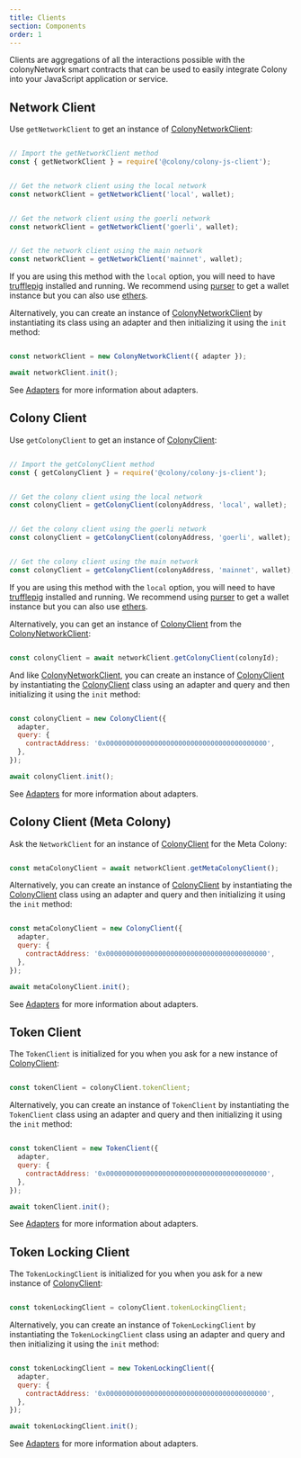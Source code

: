 ```yaml
---
title: Clients
section: Components
order: 1
---
```


Clients are aggregations of all the interactions possible with the colonyNetwork smart contracts that can be used to easily integrate Colony into your JavaScript application or service.

## Network Client

Use `getNetworkClient` to get an instance of [ColonyNetworkClient](/colonyjs/api-colonynetworkclient):

```js

// Import the getNetworkClient method
const { getNetworkClient } = require('@colony/colony-js-client');

```

```js

// Get the network client using the local network
const networkClient = getNetworkClient('local', wallet);

```

```js

// Get the network client using the goerli network
const networkClient = getNetworkClient('goerli', wallet);

```

```js

// Get the network client using the main network
const networkClient = getNetworkClient('mainnet', wallet);

```

If you are using this method with the `local` option, you will need to have [trufflepig](https://github.com/JoinColony/trufflepig) installed and running. We recommend using [purser](/purser/docs-overview) to get a wallet instance but you can also use [ethers](https://github.com/ethers-io/ethers.js/).

Alternatively, you can create an instance of [ColonyNetworkClient](/colonyjs/api-colonynetworkclient) by instantiating its class using an adapter and then initializing it using the `init` method:

```js

const networkClient = new ColonyNetworkClient({ adapter });

await networkClient.init();

```

See [Adapters](/colonyjs/components-adapters) for more information about adapters.

## Colony Client

Use `getColonyClient` to get an instance of [ColonyClient](/colonyjs/api-colonyclient):

```js

// Import the getColonyClient method
const { getColonyClient } = require('@colony/colony-js-client');

```

```js

// Get the colony client using the local network
const colonyClient = getColonyClient(colonyAddress, 'local', wallet);

```

```js

// Get the colony client using the goerli network
const colonyClient = getColonyClient(colonyAddress, 'goerli', wallet);

```

```js

// Get the colony client using the main network
const colonyClient = getColonyClient(colonyAddress, 'mainnet', wallet);

```

If you are using this method with the `local` option, you will need to have [trufflepig](https://github.com/JoinColony/trufflepig) installed and running. We recommend using [purser](/purser/docs-overview) to get a wallet instance but you can also use [ethers](https://github.com/ethers-io/ethers.js/).

Alternatively, you can get an instance of [ColonyClient](/colonyjs/api-colonyclient) from the [ColonyNetworkClient](/colonyjs/api-colonynetworkclient):

```js

const colonyClient = await networkClient.getColonyClient(colonyId);

```

And like [ColonyNetworkClient](/colonyjs/api-colonynetworkclient), you can create an instance of [ColonyClient](/colonyjs/api-colonyclient) by instantiating the [ColonyClient](/colonyjs/api-colonyclient) class using an adapter and query and then initializing it using the `init` method:

```js

const colonyClient = new ColonyClient({
  adapter,
  query: {
    contractAddress: '0x0000000000000000000000000000000000000000',
  },
});

await colonyClient.init();

```

See [Adapters](/colonyjs/components-adapters) for more information about adapters.

## Colony Client (Meta Colony)

Ask the `NetworkClient` for an instance of [ColonyClient](/colonyjs/api-colonyclient) for the Meta Colony:

```js

const metaColonyClient = await networkClient.getMetaColonyClient();

```

Alternatively, you can create an instance of [ColonyClient](/colonyjs/api-colonyclient) by instantiating the [ColonyClient](/colonyjs/api-colonyclient) class using an adapter and query and then initializing it using the `init` method:

```js

const metaColonyClient = new ColonyClient({
  adapter,
  query: {
    contractAddress: '0x0000000000000000000000000000000000000000',
  },
});

await metaColonyClient.init();

```

See [Adapters](/colonyjs/components-adapters) for more information about adapters.

## Token Client

The `TokenClient` is initialized for you when you ask for a new instance of [ColonyClient](/colonyjs/api-colonyclient):

```js

const tokenClient = colonyClient.tokenClient;

```

Alternatively, you can create an instance of `TokenClient` by instantiating the `TokenClient` class using an adapter and query and then initializing it using the `init` method:

```js

const tokenClient = new TokenClient({
  adapter,
  query: {
    contractAddress: '0x0000000000000000000000000000000000000000',
  },
});

await tokenClient.init();

```

See [Adapters](/colonyjs/components-adapters) for more information about adapters.

## Token Locking Client

The `TokenLockingClient` is initialized for you when you ask for a new instance of [ColonyClient](/colonyjs/api-colonyclient):

```js

const tokenLockingClient = colonyClient.tokenLockingClient;

```

Alternatively, you can create an instance of `TokenLockingClient` by instantiating the `TokenLockingClient` class using an adapter and query and then initializing it using the `init` method:

```js

const tokenLockingClient = new TokenLockingClient({
  adapter,
  query: {
    contractAddress: '0x0000000000000000000000000000000000000000',
  },
});

await tokenLockingClient.init();

```

See [Adapters](/colonyjs/components-adapters) for more information about adapters.
